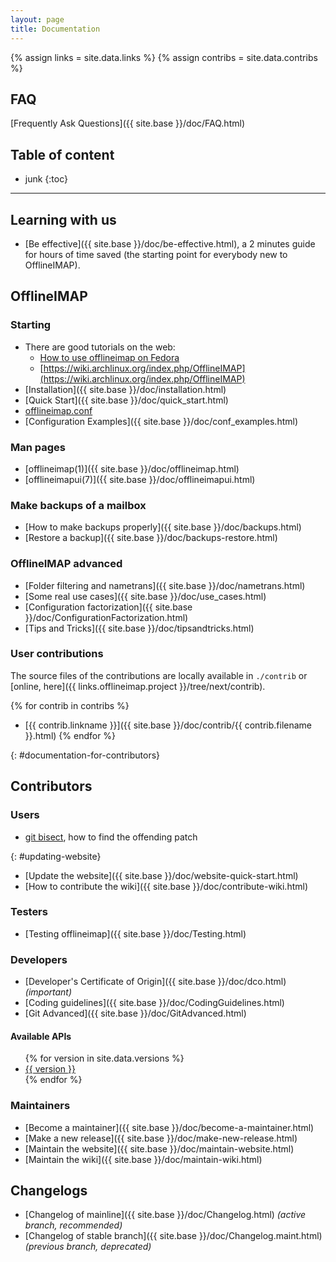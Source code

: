 ```yaml
---
layout: page
title: Documentation
---
```


{% assign links = site.data.links %}
{% assign contribs = site.data.contribs %}


## FAQ

[Frequently Ask Questions]({{ site.base }}/doc/FAQ.html)


## Table of content

* junk
{:toc}

---

<!--
Don't change the fixed id: there is a reference to here from the about page.
-->


## Learning with us

- [Be effective]({{ site.base }}/doc/be-effective.html), a 2 minutes guide for hours of time saved (the starting point for everybody new to OfflineIMAP).



## OfflineIMAP

### Starting

- There are good tutorials on the web:
  - [How to use offlineimap on Fedora](https://hobo.house/2015/09/09/take-control-of-your-email-with-mutt-offlineimap-notmuch/)
  - [https://wiki.archlinux.org/index.php/OfflineIMAP](https://wiki.archlinux.org/index.php/OfflineIMAP)
- [Installation]({{ site.base }}/doc/installation.html)
- [Quick Start]({{ site.base }}/doc/quick_start.html)
- [offlineimap.conf](https://github.com/OfflineIMAP/offlineimap3/blob/master/offlineimap.conf)
- [Configuration Examples]({{ site.base }}/doc/conf_examples.html)

### Man pages

- [offlineimap(1)]({{ site.base }}/doc/offlineimap.html)
- [offlineimapui(7)]({{ site.base }}/doc/offlineimapui.html)


### Make backups of a mailbox

- [How to make backups properly]({{ site.base }}/doc/backups.html)
- [Restore a backup]({{ site.base }}/doc/backups-restore.html)


### OfflineIMAP advanced

- [Folder filtering and nametrans]({{ site.base }}/doc/nametrans.html)
- [Some real use cases]({{ site.base }}/doc/use_cases.html)
- [Configuration factorization]({{ site.base }}/doc/ConfigurationFactorization.html)
- [Tips and Tricks]({{ site.base }}/doc/tipsandtricks.html)


### User contributions

The source files of the contributions are locally available in `./contrib` or [online, here]({{ links.offlineimap.project }}/tree/next/contrib).

{% for contrib in contribs %}
- [{{ contrib.linkname }}]({{ site.base }}/doc/contrib/{{ contrib.filename }}.html)
{% endfor %}


{: #documentation-for-contributors}
## Contributors

### Users

* [git bisect](/doc/git-bisect.html), how to find the offending patch

{: #updating-website}
* [Update the website]({{ site.base }}/doc/website-quick-start.html)
* [How to contribute the wiki]({{ site.base }}/doc/contribute-wiki.html)


### Testers

- [Testing offlineimap]({{ site.base }}/doc/Testing.html)


### Developers

<!-- TODO: become a developers for OfflineIMAP -->
- [Developer's Certificate of Origin]({{ site.base }}/doc/dco.html) *(important)*
- [Coding guidelines]({{ site.base }}/doc/CodingGuidelines.html)
- [Git Advanced]({{ site.base }}/doc/GitAdvanced.html)

#### Available APIs

<ul>
  {% for version in site.data.versions %}
  <li>
    <a href="{{ site.base }}/doc/versions/{{ version }}">{{ version }}</a>
  </li>
  {% endfor %}
</ul>

### Maintainers

- [Become a maintainer]({{ site.base }}/doc/become-a-maintainer.html)
- [Make a new release]({{ site.base }}/doc/make-new-release.html)
- [Maintain the website]({{ site.base }}/doc/maintain-website.html)
- [Maintain the wiki]({{ site.base }}/doc/maintain-wiki.html)


## Changelogs

- [Changelog of mainline]({{ site.base }}/doc/Changelog.html) *(active branch, recommended)*
- [Changelog of stable branch]({{ site.base }}/doc/Changelog.maint.html) *(previous branch, deprecated)*



<!--
vim: ts=2 expandtab
-->
